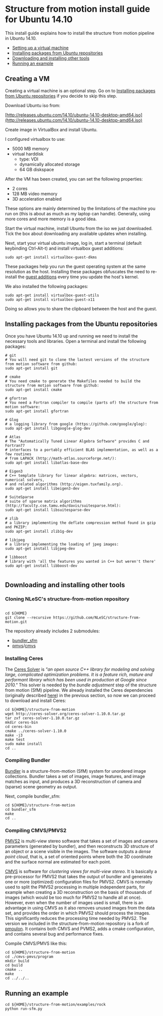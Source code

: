 Structure from motion install guide for Ubuntu 14.10
====================================================
This install guide explains how to install the structure from motion pipeline in Ubuntu 14.10. 

* [Setting up a virtual machine](#set-up-a-virtual-machine)
* [Installing packages from Ubuntu repositories](#install-packages-from-ubuntu-repositories)
* [Downloading and installing other tools](#download-and-install-other-tools)
* [Running an example](#run-an-example)

## Creating a VM
<a name="set-up-a-virtual-machine"></a>

Creating a virtual machine is an optional step. Go on to [Installing packages from Ubuntu repositories](#install-packages-from-ubuntu-repositories) if you decide to skip this step.

Download Ubuntu iso from:

[http://releases.ubuntu.com/14.10/ubuntu-14.10-desktop-amd64.iso](http://releases.ubuntu.com/14.10/ubuntu-14.10-desktop-amd64.iso)

Create image in VirtualBox and install Ubuntu. 

I configured virtualbox to use:

  * 5000 MB memory
  * virtual harddisk 
      * type: VDI
      * dynamically allocated storage
      * 64 GB diskspace
      
After the VM has been created, you can set the following properties:

  * 2 cores
  * 128 MB video memory
  * 3D acceleration enabled
  
These options are mainly determined by the limitations of the machine you run on (this is about as much as my laptop can handle). Generally, using more cores and more memory is a good idea.      

Start the virtual machine, install Ubuntu from the iso we just downloaded. Tick the box about downloading any available updates when installing.

Next, start your virtual ubuntu image, log in, start a terminal (default keybinding Ctrl-Alt-t) and install virtualbox guest additions:

    sudo apt-get install virtualbox-guest-dkms 

These packages help you run the guest operating system at the same resolution as the host. Installing these packages obfuscates the need to re-install the [guest additions](https://www.virtualbox.org/manual/ch04.html#idp96641072) every time you update the host's kernel.


We also installed the following packages:

    sudo apt-get install virtualbox-guest-utils 
    sudo apt-get install virtualbox-guest-x11
    
Doing so allows you to share the clipboard between the host and the guest.

## Installing packages from the Ubuntu repositories
<a name="#install-packages-from-ubuntu-repositories"></a>
Once you have Ubuntu 14.10 up and running we need to install the necessary tools and libraries. Open a terminal  and install the following packages:

```
# git
# You will need git to clone the lastest versions of the structure from motion software from github:
sudo apt-get install git 

# cmake
# You need cmake to generate the Makefiles needed to build the structure from motion software from github:
sudo apt-get install cmake

# gfortran
# You need a Fortran compiler to compile (parts of) the structure from motion software:
sudo apt-get install gfortran

# Glog
# a logging library from google (https://github.com/google/glog):
sudo apt-get install libgoogle-glog-dev

# Atlas
# The "Automatically Tuned Linear Algebra Software" provides C and Fortran77 
# interfaces to a portably efficient BLAS implementation, as well as a few routines 
# from LAPACK (http://math-atlas.sourceforge.net/):
sudo apt-get install libatlas-base-dev

# Eigen3
# C++ template library for linear algebra: matrices, vectors, numerical solvers,
# and related algorithms (http://eigen.tuxfamily.org).
sudo apt-get install libeigen3-dev
    
# SuiteSparse
# suite of sparse matrix algorithms (http://faculty.cse.tamu.edu/davis/suitesparse.html):
sudo apt-get install libsuitesparse-dev

# zlib
# a library implementing the deflate compression method found in gzip and PKZIP:
sudo apt-get install zlib1g-dev

# libjpeg
# a library implementing the loading of jpeg images:
sudo apt-get install libjpeg-dev

# libboost
# library with 'all the features you wanted in C++ but weren't there'
sudo apt-get install libboost-dev


```


## Downloading and installing other tools
<a name="download-and-install-other-tools"></a>


### Cloning NLeSC's structure-from-motion repository


```

cd ${HOME}
git clone --recursive https://github.com/NLeSC/structure-from-motion.git

```
The repository already includes 2 submodules:

* [bundler_sfm](http://www.cs.cornell.edu/~snavely/bundler/)
* [pmvs](http://www.di.ens.fr/pmvs/)/[cmvs](http://www.di.ens.fr/cmvs/)



### Installing Ceres


The [Ceres Solver](http://ceres-solver.org) is _"an open source C++ library for modeling and solving large, 
complicated optimization problems. It is a feature rich, mature and performant library which has been used
in production at Google since 2010."_ This solver is needed by the _bundle adjustment_ step of the structure from motion (SfM) pipeline. We already installed the Ceres dependencies (originally described 
[here](http://ceres-solver.org/building.html)) in the previous section, so now we can proceed to download and install Ceres:

```
cd ${HOME}/structure-from-motion
wget http://ceres-solver.org/ceres-solver-1.10.0.tar.gz
tar zxf ceres-solver-1.10.0.tar.gz
mkdir ceres-bin
cd ceres-bin
cmake ../ceres-solver-1.10.0
make -j3
make test
sudo make install
cd ..
```


### Compiling Bundler


[Bundler](http://www.cs.cornell.edu/~snavely/bundler/) is a structure-from-motion (SfM) system for unordered
image collections. Bundler takes a set of images, image features, and image matches as input, and produces a 
3D reconstruction of camera and (sparse) scene geometry as output.

Next, compile bundler_sfm: 

```
cd ${HOME}/structure-from-motion
cd bundler_sfm
make
cd ..
```


### Compiling CMVS/PMVS2

[PMVS2](http://www.di.ens.fr/pmvs/) is multi-view stereo software that takes a set of images and camera 
parameters (generated by bundler), and then reconstructs 3D structure of an object or a scene visible in the images. The software outputs a _dense point cloud_, that is, a set of oriented points where both the 3D coordinate and the surface normal are estimated for each point. 

[CMVS](http://www.di.ens.fr/cmvs/) is software for _clustering views for multi-view stereo_. It is basically a 
pre-processor for PMVS2 that takes the output of bundler and generates one or more (optimized) configuration files for PMVS2. CMVS is normally used to split the PMVS2 processing in multiple independent parts, for example when creating a 3D reconstruction on the basis of thousands of images (which would be too much for PMVS2 to handle all at once). However, even when the number of images used is small, there is an advantage in using CMVS as it also removes unused images from the data set, and provides the order in which PMVS2 should process the images. This significantly reduces the processing time needed by PMVS2. The version we included in the structure-from-motion repository is a fork of [pmoulon](https://github.com/pmoulon/CMVS-PMVS). It contains both CMVS and PVMS2, adds a cmake configuration, and contains several bug and performance fixes. 

Compile CMVS/PMVS like this:

```
cd ${HOME}/structure-from-motion
cd ./cmvs-pmvs/program
mkdir build
cd build
cmake ..
make 
cd ../../..
```






<a name="run-an-example"></a>
## Running an example

```
cd ${HOME}/structure-from-motion/examples/rock
python run-sfm.py
```
    
